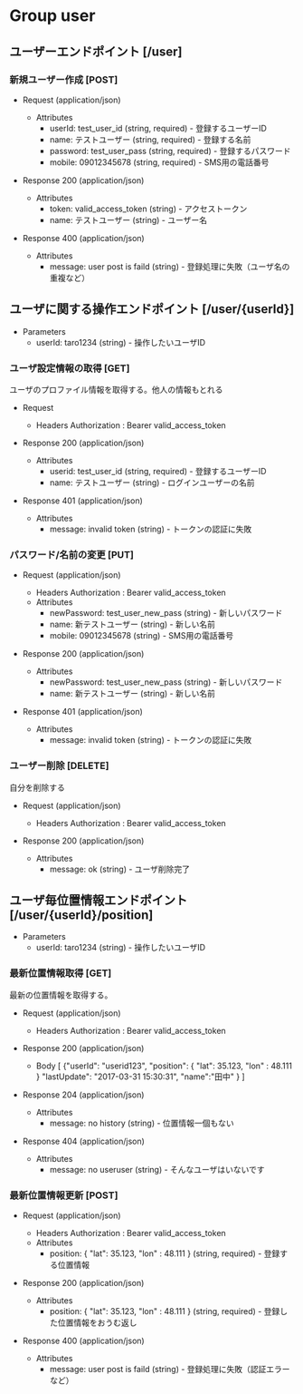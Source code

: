 # Group user

## ユーザーエンドポイント [/user]

### 新規ユーザー作成 [POST]

+ Request (application/json)
    + Attributes
        + userId: test_user_id (string, required) - 登録するユーザーID
        + name: テストユーザー (string, required) - 登録する名前
        + password: test_user_pass (string, required) - 登録するパスワード
        + mobile: 09012345678 (string, required) - SMS用の電話番号

+ Response 200 (application/json)
    + Attributes
        + token: valid_access_token (string) - アクセストークン
        + name: テストユーザー (string) - ユーザー名

+ Response 400 (application/json)
    + Attributes
        + message: user post is faild (string) - 登録処理に失敗（ユーザ名の重複など）


## ユーザに関する操作エンドポイント [/user/{userId}]

+ Parameters
    + userId: taro1234 (string) - 操作したいユーザID

### ユーザ設定情報の取得 [GET]
ユーザのプロファイル情報を取得する。他人の情報もとれる

+ Request
    + Headers
        Authorization : Bearer valid_access_token

+ Response 200 (application/json)
    + Attributes
        + userid: test_user_id (string, required) - 登録するユーザーID
        + name: テストユーザー (string) - ログインユーザーの名前

+ Response 401 (application/json)
    + Attributes
        + message: invalid token (string) - トークンの認証に失敗


### パスワード/名前の変更 [PUT]

+ Request (application/json)
    + Headers
        Authorization : Bearer valid_access_token
    + Attributes
        + newPassword: test_user_new_pass (string) - 新しいパスワード
        + name: 新テストユーザー (string) - 新しい名前
        + mobile: 09012345678 (string) - SMS用の電話番号

+ Response 200 (application/json)
    + Attributes
        + newPassword: test_user_new_pass (string) - 新しいパスワード
        + name: 新テストユーザー (string) - 新しい名前

+ Response 401 (application/json)
    + Attributes
        + message: invalid token (string) - トークンの認証に失敗

        
### ユーザー削除 [DELETE]
自分を削除する
+ Request (application/json)
    + Headers
        Authorization : Bearer valid_access_token

+ Response 200 (application/json)
    + Attributes
        + message: ok (string) - ユーザ削除完了



## ユーザ毎位置情報エンドポイント [/user/{userId}/position]

+ Parameters
    + userId: taro1234 (string) - 操作したいユーザID

### 最新位置情報取得 [GET]
最新の位置情報を取得する。

+ Request (application/json)
    + Headers
        Authorization : Bearer valid_access_token

+ Response 200 (application/json)
    + Body
        [
            {"userId": "userid123", "position": { "lat": 35.123, "lon" : 48.111 } "lastUpdate": "2017-03-31 15:30:31", "name":"田中" }
        ]

+ Response 204 (application/json)
    + Attributes
        + message: no history (string) - 位置情報一個もない

+ Response 404 (application/json)
    + Attributes
        + message: no useruser  (string) - そんなユーザはいないです


### 最新位置情報更新 [POST]

+ Request (application/json)
    + Headers
        Authorization : Bearer valid_access_token
    + Attributes
        + position: { "lat": 35.123, "lon" : 48.111 }  (string, required) - 登録する位置情報

+ Response 200 (application/json)
    + Attributes
        + position: { "lat": 35.123, "lon" : 48.111 }  (string, required) - 登録した位置情報をおうむ返し

+ Response 400 (application/json)
    + Attributes
        + message: user post is faild (string) - 登録処理に失敗（認証エラーなど）
